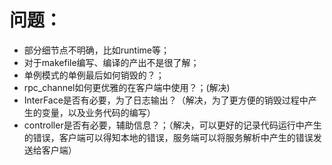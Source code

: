 # 问题：

* 部分细节点不明确，比如runtime等；
* 对于makefile编写、编译的产出不是很了解；
* 单例模式的单例最后如何销毁的？；
* rpc_channel如何更优雅的在客户端中使用？；(解决)
* InterFace是否有必要，为了日志输出？（解决，为了更方便的销毁过程中产生的变量，以及业务代码的编写）
* controller是否有必要，辅助信息？；（解决，可以更好的记录代码运行中产生的错误，客户端可以得知本地的错误，服务端可以将服务解析中产生的错误发送给客户端）
